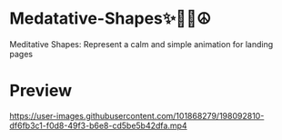 # Medatative-Shapes✨🧿🌟☮️
Meditative Shapes: Represent a calm and simple animation for landing pages

# Preview
https://user-images.githubusercontent.com/101868279/198092810-df6fb3c1-f0d8-49f3-b6e8-cd5be5b42dfa.mp4

